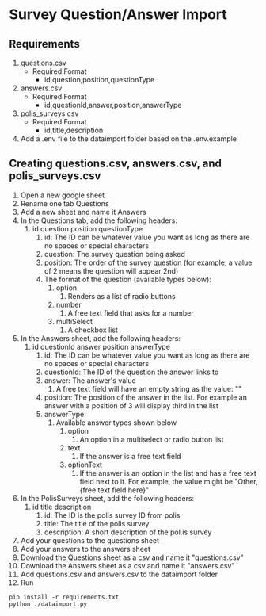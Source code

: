 # Survey Question/Answer Import

## Requirements

1. questions.csv
   - Required Format
     - id,question,position,questionType
2. answers.csv
   - Required Format
     - id,questionId,answer,position,answerType
3. polis_surveys.csv
   - Required Format
     - id,title,description
4. Add a .env file to the dataimport folder based on the .env.example

## Creating questions.csv, answers.csv, and polis_surveys.csv

1. Open a new google sheet
2. Rename one tab Questions
3. Add a new sheet and name it Answers
4. In the Questions tab, add the following headers:
   1. id question position questionType
      1. id: The ID can be whatever value you want as long as there are no spaces or special characters
      2. question: The survey question being asked
      3. position: The order of the survey question (for example, a value of 2 means the question will appear 2nd)
      4. The format of the question (available types below):
         1. option
            1. Renders as a list of radio buttons
         2. number
            1. A free text field that asks for a number
         3. multiSelect
            1. A checkbox list
5. In the Answers sheet, add the following headers:
   1. id questionId answer position answerType
      1. id: The ID can be whatever value you want as long as there are no spaces or special characters
      2. questionId: The ID of the question the answer links to
      3. answer: The answer's value
         1. A free text field will have an empty string as the value: ""
      4. position: The position of the answer in the list. For example an answer with a position of 3 will display third in the list
      5. answerType
         1. Available answer types shown below
            1. option
               1. An option in a multiselect or radio button list
            2. text
               1. If the answer is a free text field
            3. optionText
               1. If the answer is an option in the list and has a free text field next to it. For example, the value might be "Other, {free text field here}"
6. In the PolisSurveys sheet, add the following headers:
   1. id title description
      1. id: The ID is the polis survey ID from polis
      2. title: The title of the polis survey
      3. description: A short description of the pol.is survey
7. Add your questions to the questions sheet
8. Add your answers to the answers sheet
9. Download the Questions sheet as a csv and name it "questions.csv"
10. Download the Answers sheet as a csv and name it "answers.csv"
11. Add questions.csv and answers.csv to the dataimport folder
12. Run

```console
pip install -r requirements.txt
python ./dataimport.py
```
